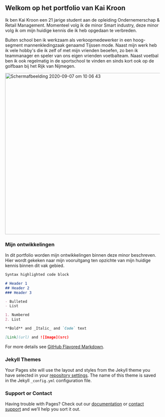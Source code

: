 ## Welkom op het portfolio van Kai Kroon

Ik ben Kai Kroon een 21 jarige student aan de opleiding Ondernemerschap & Retail Management. Momenteel volg ik de minor Smart industry, deze minor volg ik om mijn huidige kennis die ik heb opgedaan te verbreden. 

Buiten school ben ik werkzaam als verkoopmedewerker in een hoog-segment mannenkledingzaak genaamd Tijssen mode. Naast mijn werk heb ik vele hobby's die ik zelf of met mijn vrienden beoefen, zo ben ik teammanager en speler van ons eigen vrienden voetbalteam. Naast voetbal ben ik ook regelmatig in de sportschool te vinden en sinds kort ook op de golfbaan bij het Rijk van Nijmegen. 

<img width="525" alt="Schermafbeelding 2020-09-07 om 10 06 43" src="https://user-images.githubusercontent.com/70638968/92365799-9cb4c300-f0f4-11ea-90d3-bda1c4f63b04.png">

### Mijn ontwikkelingen

In dit portfolio worden mijn ontwikkelingen binnen deze minor beschreven. 
Hier wordt gekeken naar mijn vooruitgang ten opzichte van mijn huidige kennis binnen dit vak gebied. 

```markdown
Syntax highlighted code block

# Header 1
## Header 2
### Header 3

- Bulleted
- List

1. Numbered
2. List

**Bold** and _Italic_ and `Code` text

[Link](url) and ![Image](src)
```

For more details see [GitHub Flavored Markdown](https://guides.github.com/features/mastering-markdown/).

### Jekyll Themes

Your Pages site will use the layout and styles from the Jekyll theme you have selected in your [repository settings](https://github.com/kaikroon1999/Portfolio-Kai/settings). The name of this theme is saved in the Jekyll `_config.yml` configuration file.

### Support or Contact

Having trouble with Pages? Check out our [documentation](https://docs.github.com/categories/github-pages-basics/) or [contact support](https://github.com/contact) and we’ll help you sort it out.
